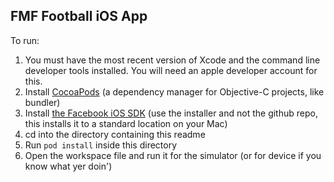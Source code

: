 FMF Football iOS App
-------------------

To run:

1. You must have the most recent version of Xcode and the command line developer tools installed.  You will need an apple developer account for this.
2. Install [CocoaPods](http://cocoapods.org/) (a dependency manager for Objective-C projects, like bundler)
3. Install [the Facebook iOS SDK](https://developers.facebook.com/docs/ios/getting-started/) (use the installer and not the github repo, this installs it to a standard location on your Mac)
3. cd into the directory containing this readme
4. Run `pod install` inside this directory
5. Open the workspace file and run it for the simulator (or for device if you know what yer doin')


